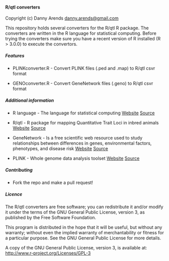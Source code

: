#### R/qtl converters
Copyright (c) Danny Arends <danny.arends@gmail.com>

This repository holds several converters for the R/qtl R package. The converters are written in the R language for statistical computing. Before trying the converters make sure you have a recent version of R installed (R > 3.0.0) to execute the convertors. 

##### Features

- PLINKconverter.R - Convert PLINK files (.ped and .map) to R/qtl csvr format

- GENOconverter.R - Convert GeneNetwork files (.geno) to R/qtl csvr format

##### Additional information

- R language - The language for statistical computing 
[Website](http://www.r-project.org) 
[Source](https://github.com/SurajGupta/r-source)

- R/qtl - R package for mapping Quantitative Trait Loci in inbred animals
[Website](http://www.rqtl.org)
[Source](http://github.com/kbroman/qtl)

- GeneNetwork - Is a free scientific web resource used to study relationships between differences in genes, environmental factors, phenotypes, and disease risk
[Website](http://www.genenetwork.org)
[Source](https://github.com/genenetwork/genenetwork)

- PLINK - Whole genome data analysis toolset
[Website](http://pngu.mgh.harvard.edu/~purcell/plink/)
[Source](http://pngu.mgh.harvard.edu/~purcell/plink/download.shtml)

##### Contributing

 - Fork the repo and make a pull request!

##### Licence

The R/qtl converters are free software; you can redistribute it and/or modify it under the terms of the GNU General Public License, version 3, as published by the Free Software Foundation.

This program is distributed in the hope that it will be useful, but without any warranty; without even the implied warranty of merchantability or fitness for a particular purpose.  See the GNU General Public License for more details.

A copy of the GNU General Public License, version 3, is available at:
http://www.r-project.org/Licenses/GPL-3